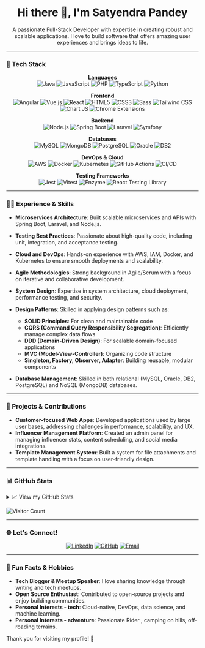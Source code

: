 <h1 align="center">Hi there 👋, I'm Satyendra Pandey</h1>
<p align="center">A passionate Full-Stack Developer with expertise in creating robust and scalable applications. I love to build software that offers amazing user experiences and brings ideas to life.</p>

---

### 🔧 Tech Stack
<div align="center">
  
  **Languages**  
  ![Java](https://img.shields.io/badge/Java-007396?style=flat-square&logo=java&logoColor=white)
  ![JavaScript](https://img.shields.io/badge/JavaScript-F7DF1E?style=flat-square&logo=javascript&logoColor=black)
  ![PHP](https://img.shields.io/badge/PHP-777BB4?style=flat-square&logo=php&logoColor=white)
  ![TypeScript](https://img.shields.io/badge/TypeScript-3178C6?style=flat-square&logo=typescript&logoColor=white)
  ![Python](https://img.shields.io/badge/Python-3776AB?style=flat-square&logo=python&logoColor=white)

  **Frontend**  
  ![Angular](https://img.shields.io/badge/Angular-DD0031?style=flat-square&logo=angular&logoColor=white)
  ![Vue.js](https://img.shields.io/badge/Vue.js-4FC08D?style=flat-square&logo=vue-dot-js&logoColor=white)
  ![React](https://img.shields.io/badge/React-61DAFB?style=flat-square&logo=react&logoColor=black)
  ![HTML5](https://img.shields.io/badge/HTML5-E34F26?style=flat-square&logo=html5&logoColor=white)
  ![CSS3](https://img.shields.io/badge/CSS3-1572B6?style=flat-square&logo=css3&logoColor=white)
  ![Sass](https://img.shields.io/badge/Sass-CC6699?style=flat-square&logo=sass&logoColor=white)
  ![Tailwind CSS](https://img.shields.io/badge/Tailwind_CSS-38B2AC?style=flat-square&logo=tailwind-css&logoColor=white)
  ![Chart JS](https://img.shields.io/badge/Chart.js-FF6384?style=flat-square&logo=chart-dot-js&logoColor=white)
  ![Chrome Extensions](https://img.shields.io/badge/Chrome_Extension-4285F4?style=flat-square&logo=google-chrome&logoColor=white)

  **Backend**  
  ![Node.js](https://img.shields.io/badge/Node.js-339933?style=flat-square&logo=node-dot-js&logoColor=white)
  ![Spring Boot](https://img.shields.io/badge/Spring_Boot-6DB33F?style=flat-square&logo=spring-boot&logoColor=white)
  ![Laravel](https://img.shields.io/badge/Laravel-FF2D20?style=flat-square&logo=laravel&logoColor=white)
  ![Symfony](https://img.shields.io/badge/Symfony-000000?style=flat-square&logo=symfony&logoColor=white)

  **Databases**  
  ![MySQL](https://img.shields.io/badge/MySQL-4479A1?style=flat-square&logo=mysql&logoColor=white)
  ![MongoDB](https://img.shields.io/badge/MongoDB-47A248?style=flat-square&logo=mongodb&logoColor=white)
  ![PostgreSQL](https://img.shields.io/badge/PostgreSQL-336791?style=flat-square&logo=postgresql&logoColor=white)
  ![Oracle](https://img.shields.io/badge/Oracle-F80000?style=flat-square&logo=oracle&logoColor=white)
  ![DB2](https://img.shields.io/badge/IBM_DB2-052FAD?style=flat-square&logo=ibm&logoColor=white)

  **DevOps & Cloud**  
  ![AWS](https://img.shields.io/badge/AWS-232F3E?style=flat-square&logo=amazon-aws&logoColor=white)
  ![Docker](https://img.shields.io/badge/Docker-2496ED?style=flat-square&logo=docker&logoColor=white)
  ![Kubernetes](https://img.shields.io/badge/Kubernetes-326CE5?style=flat-square&logo=kubernetes&logoColor=white)
  ![GitHub Actions](https://img.shields.io/badge/GitHub_Actions-2088FF?style=flat-square&logo=github-actions&logoColor=white)
  ![CI/CD](https://img.shields.io/badge/CI/CD-1f6feb?style=flat-square&logo=git&logoColor=white)

  **Testing Frameworks**  
  ![Jest](https://img.shields.io/badge/Jest-C21325?style=flat-square&logo=jest&logoColor=white)
  ![Vitest](https://img.shields.io/badge/Vitest-6E9F18?style=flat-square&logo=vite&logoColor=white)
  ![Enzyme](https://img.shields.io/badge/Enzyme-61DAFB?style=flat-square&logo=react&logoColor=black)
  ![React Testing Library](https://img.shields.io/badge/React_Testing_Library-61DAFB?style=flat-square&logo=react&logoColor=black)
</div>

---

### 👨‍💻 Experience & Skills
- **Microservices Architecture**: Built scalable microservices and APIs with Spring Boot, Laravel, and Node.js.
- **Testing Best Practices**: Passionate about high-quality code, including unit, integration, and acceptance testing.
- **Cloud and DevOps**: Hands-on experience with AWS, IAM, Docker, and Kubernetes to ensure smooth deployments and scalability.
- **Agile Methodologies**: Strong background in Agile/Scrum with a focus on iterative and collaborative development.
- **System Design**: Expertise in system architecture, cloud deployment, performance testing, and security.
- **Design Patterns**: Skilled in applying design patterns such as:
  - **SOLID Principles**: For clean and maintainable code
  - **CQRS (Command Query Responsibility Segregation)**: Efficiently manage complex data flows
  - **DDD (Domain-Driven Design)**: For scalable domain-focused applications
  - **MVC (Model-View-Controller)**: Organizing code structure
  - **Singleton, Factory, Observer, Adapter**: Building reusable, modular components

- **Database Management**: Skilled in both relational (MySQL, Oracle, DB2, PostgreSQL) and NoSQL (MongoDB) databases.

---

### 🚀 Projects & Contributions
- **Customer-focused Web Apps**: Developed applications used by large user bases, addressing challenges in performance, scalability, and UX.
- **Influencer Management Platform**: Created an admin panel for managing influencer stats, content scheduling, and social media integrations.
- **Template Management System**: Built a system for file attachments and template handling with a focus on user-friendly design.

---

### 📊 GitHub Stats
<details>
<summary>📈 View my GitHub Stats</summary>
<p align="center">
  <img src="https://github-readme-stats.vercel.app/api?username=strangerhash&show_icons=true&theme=gotham" alt="Satyendra Pandey | Stats" />
</p>
</details>

![Visitor Count](https://profile-counter.glitch.me/{strangerhash}/count.svg)

---

### 🌐 Let's Connect!
<p align="center">
<a href="https://www.linkedin.com/in/satyendra-pandey-a0314b167/"><img src="https://img.shields.io/badge/LinkedIn-0A66C2?style=flat-square&logo=linkedin&logoColor=white" alt="LinkedIn"></a>
<a href="https://github.com/strangerhash"><img src="https://img.shields.io/badge/GitHub-181717?style=flat-square&logo=github&logoColor=white" alt="GitHub"></a>
<a href="mailto:pandeysatyendra870@gmail.com"><img src="https://img.shields.io/badge/Email-D14836?style=flat-square&logo=gmail&logoColor=white" alt="Email"></a>
</p>

---

### 🎉 Fun Facts & Hobbies
- **Tech Blogger & Meetup Speaker**: I love sharing knowledge through writing and tech meetups.
- **Open Source Enthusiast**: Contributed to open-source projects and enjoy building communities.
- **Personal Interests - tech**: Cloud-native, DevOps, data science, and machine learning.
- **Personal Interests - adventure**: Passionate Rider , camping on hills, off-roading terrains.


Thank you for visiting my profile! 🌟
